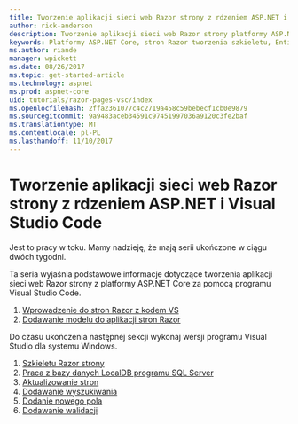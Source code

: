 ```yaml
---
title: Tworzenie aplikacji sieci web Razor strony z rdzeniem ASP.NET i Visual Studio Code
author: rick-anderson
description: Tworzenie aplikacji sieci web Razor strony platformy ASP.NET Core i EF Core.
keywords: Platformy ASP.NET Core, stron Razor tworzenia szkieletu, Entity Framework Core, EF, EF Core, bazy danych, kod, Visual Studio
ms.author: riande
manager: wpickett
ms.date: 08/26/2017
ms.topic: get-started-article
ms.technology: aspnet
ms.prod: aspnet-core
uid: tutorials/razor-pages-vsc/index
ms.openlocfilehash: 2ffa2361077c4c2719a458c59bebecf1cb0e9879
ms.sourcegitcommit: 9a9483aceb34591c97451997036a9120c3fe2baf
ms.translationtype: MT
ms.contentlocale: pl-PL
ms.lasthandoff: 11/10/2017
---
```

# <a name="create-a-razor-pages-web-app-with-aspnet-core-and-visual-studio-code"></a>Tworzenie aplikacji sieci web Razor strony z rdzeniem ASP.NET i Visual Studio Code

Jest to pracy w toku. Mamy nadzieję, że mają serii ukończone w ciągu dwóch tygodni.

Ta seria wyjaśnia podstawowe informacje dotyczące tworzenia aplikacji sieci web Razor strony z platformy ASP.NET Core za pomocą programu Visual Studio Code.

1. [Wprowadzenie do stron Razor z kodem VS](xref:tutorials/razor-pages-vsc/razor-pages-start)
1. [Dodawanie modelu do aplikacji stron Razor](xref:tutorials/razor-pages-vsc/model)

Do czasu ukończenia następnej sekcji wykonaj wersji programu Visual Studio dla systemu Windows.


1. [Szkieletu Razor strony](xref:tutorials/razor-pages/page)
1. [Praca z bazy danych LocalDB programu SQL Server](xref:tutorials/razor-pages/sql)
1. [Aktualizowanie stron](xref:tutorials/razor-pages/da1)
1. [Dodawanie wyszukiwania](xref:tutorials/razor-pages/search)
1. [Dodanie nowego pola](xref:tutorials/razor-pages/new-field)
1. [Dodawanie walidacji](xref:tutorials/razor-pages/validation)
